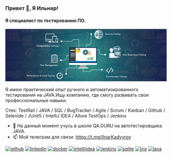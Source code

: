  ### Привет 👋, Я Ильнар!
#### Я специалист по тестированию ПО.
![Я специалист по тестированию ПО](https://github.com/Ilnartest/Ilnartest/blob/main/QA-banner.jpg)

Я имею практический опыт ручного и автоматизированного тестирования на JAVA.Ищу компанию, где смогу развивать свои профессиональные навыки.

Стек: TestRail / JAVA / SQL / BugTracker / Agile / Scrum / Kanban / Github / Selenide / JUnit5 / IntelliJ IDEA / Allure TestOps / Jenkins

- 🌱 На данный момент учусь в школе QA.GURU на автотестировщика JAVA.
- 📫 Мой телеграм для связи: https://t.me/IlnarKadyyrov 


[<img src='https://cdn.jsdelivr.net/npm/simple-icons@3.0.1/icons/github.svg' alt='github' height='40'>](https://github.com/https://github.com/Ilnartest)  [<img src='https://cdn.jsdelivr.net/npm/simple-icons@3.0.1/icons/linkedin.svg' alt='linkedin' height='40'>](https://www.linkedin.com/in/https://www.linkedin.com/in/ilnarkadyyrov/)  [<img src='https://cdn.jsdelivr.net/npm/simple-icons@3.0.1/icons/docker.svg' alt='docker' height='40'>](https://www.docker.com/)  [<img src='https://cdn.jsdelivr.net/npm/simple-icons@3.0.1/icons/intellijidea.svg' alt='intellijidea' height='40'>](https://www.jetbrains.com/ru-ru/idea/)  [<img src='https://cdn.jsdelivr.net/npm/simple-icons@3.0.1/icons/jenkins.svg' alt='jenkins' height='40'>](https://www.jenkins.io/)   [<img src='https://cdn.jsdelivr.net/npm/simple-icons@3.0.1/icons/sqlite.svg' alt='sqlite' height='40'>](https://www.sqlite.org/index.html)   [<img src='https://cdn.jsdelivr.net/npm/simple-icons@3.0.1/icons/jira.svg' alt='jira' height='40'>](https://www.atlassian.com/ru/software/jira)  [<img src='https://cdn.jsdelivr.net/npm/simple-icons@3.0.1/icons/java.svg' alt='java' height='40'>](https://www.java.com/ru/)  










